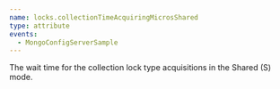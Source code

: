 ```yaml
---
name: locks.collectionTimeAcquiringMicrosShared
type: attribute
events:
  - MongoConfigServerSample
---
```


The wait time for the collection lock type acquisitions in the Shared (S) mode.